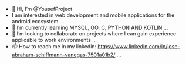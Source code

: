 - 👋 Hi, I’m @YousefProject
- I am interested in web development and mobile applications for the android ecosystem. ...
- 🌱 I’m currently learning MYSQL, GO, C, PYTHON AND KOTLIN ...
- 💞️ I’m looking to collaborate on projects where I can gain experience applicable to work environments ...
- 📫 How to reach me in my linkedin:  https://www.linkedin.com/in/jose-abraham-schiffmann-vanegas-7501a01b2/ ...

<!---
YousefProject/YousefProject is a ✨ special ✨ repository because its `README.md` (this file) appears on your GitHub profile.
You can click the Preview link to take a look at your changes.
--->
